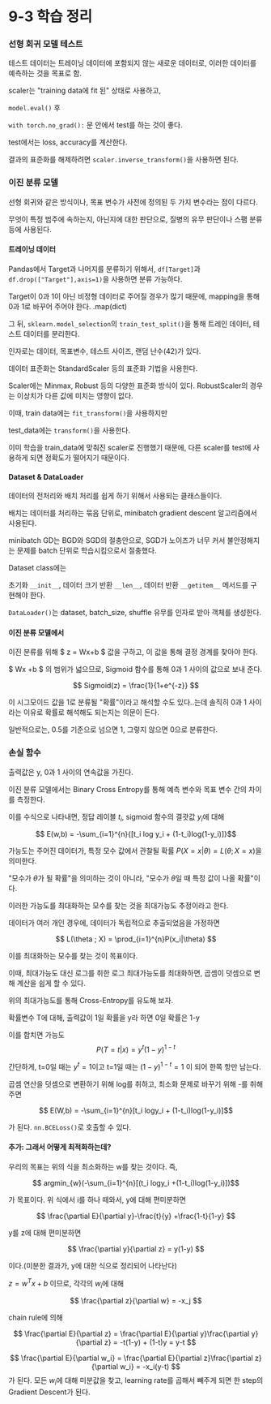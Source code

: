
# 9-3 학습 정리

### 선형 회귀 모델 테스트

테스트 데이터는 트레이닝 데이터에 포함되지 않는 새로운 데이터로, 이러한 데이터를 예측하는 것을 목표로 함.

scaler는 "training data에 fit 된" 상태로 사용하고,

`model.eval()` 후

`with torch.no_grad():` 문 안에서 test를 하는 것이 좋다.

test에서는 loss, accuracy를 계산한다.

결과의 표준화를 해제하려면  `scaler.inverse_transform()`을 사용하면 된다.

### 이진 분류 모델

선형 회귀와 같은 방식이나, 목표 변수가 사전에 정의된 두 가지 변수라는 점이 다르다.

무엇이 특정 범주에 속하는지, 아닌지에 대한 판단으로, 질병의 유무 판단이나 스팸 분류 등에 사용된다.

#### 트레이닝 데이터

Pandas에서 Target과 나머지를 분류하기 위해서, `df[Target]`과 `df.drop(["Target"],axis=1)`을 사용하면 분류 가능하다.

Target이 0과 1이 아닌 비정형 데이터로 주어질 경우가 많기 때문에, mapping을 통해 0과 1로 바꾸어 주어야 한다. .map(dict)

그 뒤, `sklearn.model_selection`의 `train_test_split()`을 통해 트레인 데이터, 테스트 데이터를 분리한다.

인자로는 데이터, 목표변수, 테스트 사이즈, 랜덤 난수(42)가 있다.

데이터 표준화는 StandardScaler 등의 표준화 기법을 사용한다.

Scaler에는 Minmax, Robust 등의 다양한 표준화 방식이 있다. RobustScaler의 경우는 이상치가 다른 값에 미치는 영향이 없다.

이때, train data에는 `fit_transform()`을 사용하지만

test_data에는 `transform()`을 사용한다.

이미 학습을 train_data에 맞춰진 scaler로 진행했기 때문에, 다른 scaler를 test에 사용하게 되면 정확도가 떨어지기 때문이다.

#### Dataset & DataLoader

데이터의 전처리와 배치 처리를 쉽게 하기 위해서 사용되는 클래스들이다.

배치는 데이터를 처리하는 묶음 단위로, minibatch gradient descent 알고리즘에서 사용된다.

minibatch GD는 BGD와 SGD의 절충안으로, SGD가 노이즈가 너무 커서 불안정해지는 문제를 batch 단위로 학습시킴으로서 절충했다.

Dataset class에는 

초기화 `__init__`, 데이터 크기 반환 `__len__`, 데이터 반환 `__getitem__` 메서드를 구현해야 한다.

`DataLoader()`는 dataset, batch_size, shuffle 유무를 인자로 받아 객체를 생성한다.

#### 이진 분류 모델에서

이진 분류를 위해 $ z = Wx+b $ 값을 구하고, 이 값을 통해 결정 경계를 찾아야 한다.

$ Wx +b $ 의 범위가 넓으므로, Sigmoid 함수를 통해 0과 1 사이의 값으로 보내 준다.

$$ Sigmoid(z) = \frac{1}{1+e^{-z}} $$

이 시그모이드 값을 1로 분류될 "확률"이라고 해석할 수도 있다..는데 솔직히 0과 1 사이라는 이유로 확률로 해석해도 되는지는 의문이 든다.

일반적으로는, 0.5를 기준으로 넘으면 1, 그렇지 않으면 0으로 분류한다.

### 손실 함수

출력값은 y, 0과 1 사이의 연속값을 가진다.

이진 분류 모델에서는 Binary Cross Entropy를 통해 예측 변수와 목표 변수 간의 차이를 측정한다.

이를 수식으로 나타내면, 정답 레이블 $t_i$, sigmoid 함수의 결괏값 $y_i$에 대해

$$ E(w,b) = -\sum_{i=1}^{n}{[t_i log y_i + (1-t_i)log(1-y_i)]}$$

가능도는 주어진 데이터가, 특정 모수 값에서 관찰될 확률 $P(X=x|\theta)  = L(\theta; X=x)$을 의미한다.

"모수가 $\theta$가 될 확률"을 의미하는 것이 아니라, "모수가 $\theta$일 때 특정 값이 나올 확률"이다.

이러한 가능도를 최대화하는 모수를 찾는 것을 최대가능도 추정이라고 한다.

데이터가 여러 개인 경우에, 데이터가 독립적으로 추출되었음을 가정하면

$$ L(\theta ; X) = \prod_{i=1}^{n}P(x_i|\theta) $$

이를 최대화하는 모수를 찾는 것이 목표이다.

이때, 최대가능도 대신 로그를 취한 로그 최대가능도를 최대화하면, 곱셈이 덧셈으로 변해 계산을 쉽게 할 수 있다.

위의 최대가능도를 통해 Cross-Entropy를 유도해 보자.

확률변수 T에 대해, 출력값이 1일 확률을 y라 하면 0일 확률은 1-y

이를 합치면 가능도 $$ P(T=t|x) = y^t(1-y)^{1-t} $$

간단하게, t=0일 때는 $y^t=1$이고 t=1일 때는 $(1-y)^{1-t}=1$ 이 되어 한쪽 항만 남는다.

곱셈 연산을 덧셈으로 변환하기 위해 log를 취하고, 최소화 문제로 바꾸기 위해 -를 취해 주면

$$ E(W,b) = -\sum_{i=1}^{n}[t_i logy_i + (1-t_i)log(1-y_i)]$$

가 된다. `nn.BCELoss()`로 호출할 수 있다.

#### 추가: 그래서 어떻게 최적화하는데?

우리의 목표는 위의 식을 최소화하는 w를 찾는 것이다. 즉,

$$ argmin_{w}(-\sum_{i=1}^{n}[(t_i logy_i +(1-t_i)log(1-y_i)])$$

가 목표이다. 위 식에서 i를 하나 떼와서, y에 대해 편미분하면

$$  \frac{\partial E}{\partial y}-\frac{t}{y} +\frac{1-t}{1-y} $$


y를 z에 대해 편미분하면

$$ \frac{\partial y}{\partial z} = y(1-y) $$

이다.(미분한 결과가, y에 대한 식으로 정리되어 나타난다)

$z = w^Tx+b$ 이므로, 각각의 $w_i$에 대해 

$$ \frac{\partial z}{\partial w} = -x_j $$

chain rule에 의해

$$ \frac{\partial E}{\partial z} = \frac{\partial E}{\partial y}\frac{\partial y}{\partial z} = -t(1-y) + (1-t)y = y-t $$

$$ \frac{\partial E}{\partial w_i} = \frac{\partial E}{\partial z}\frac{\partial z}{\partial w_i} = -x_i(y-t) $$
가 된다.
모든 $w_i$에 대해 미분값을 찾고, learning rate를 곱해서 빼주게 되면 한 step의 Gradient Descent가 된다.